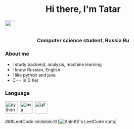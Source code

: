 <h1 align="center">Hi there, I'm Tatar</h1> 
<img src="https://github.com/blackcater/blackcater/raw/main/images/Hi.gif" height="32"/></h1>
<h3 align="center">Computer science student, Russia Ru</h3>

### About me

<ul>
  <li>I study backend, analysis, machine learning</li>
  <li>I know Russian, English</li>
  <li>I like python and java</li>
  <li>C++ in D tier</li>
</ul>

### Language 

<img src="https://cdn.jsdelivr.net/gh/devicons/devicon@latest/icons/python/python-original.svg" title="python" width="40" height="40"/>&nbsp;
<img src="https://cdn.jsdelivr.net/gh/devicons/devicon@latest/icons/java/java-original-wordmark.svg" title="java" width="40" height="40"/>&nbsp;
<img src="https://cdn.jsdelivr.net/gh/devicons/devicon@latest/icons/git/git-original.svg" title="git" width="40" height="40"/>&nbsp;

###LeetCode
lololololollll
[![KnlnKS's LeetCode stats](https://leetcode-stats-six.vercel.app/api?username=lololololollll)]


